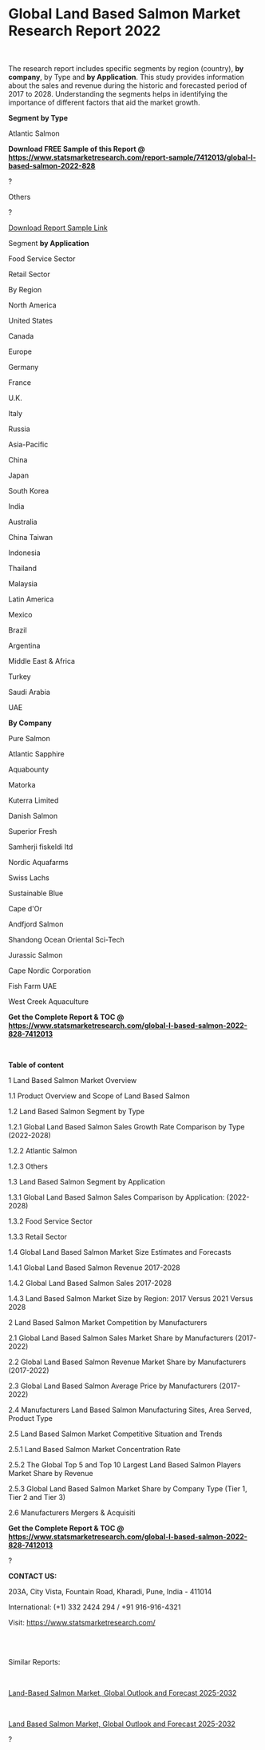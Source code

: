 <h1>Global Land Based Salmon Market Research Report 2022</h1><br/><p>The research report includes specific segments by region (country), <strong>by company</strong>, by Type and <strong>by Application</strong>. This study provides information about the sales and revenue during the historic and forecasted period of 2017 to 2028. Understanding the segments helps in identifying the importance of different factors that aid the market growth.</p>
 
 
 
 <p><strong>Segment by Type</strong></p>
 
 
 
 <p>Atlantic Salmon</p>
 
 
 
 <div><b>Download FREE Sample of this Report @ <a href="https://www.statsmarketresearch.com/download-free-sample/7412013/global-l-based-salmon-2022-828">https://www.statsmarketresearch.com/report-sample/7412013/global-l-based-salmon-2022-828</a></b></div>
 
 
 
 <p>? </p>
 
 
 
 <p>Others</p>
 
 
 
 <p>? </p>
 
 
 
 <p><a href="https://www.statsmarketresearch.com/download-free-sample/7412013/global-l-based-salmon-2022-828">Download Report Sample Link</a></p>
 
 
 
 <p>Segment <strong>by Application</strong></p>
 
 
 
 <p>Food Service Sector</p>
 
 
 
 <p>Retail Sector</p>
 
 
 
 <p>By Region</p>
 
 
 
 <p>North America</p>
 
 
 
 <p>United States</p>
 
 
 
 <p>Canada</p>
 
 
 
 <p>Europe</p>
 
 
 
 <p>Germany</p>
 
 
 
 <p>France</p>
 
 
 
 <p>U.K.</p>
 
 
 
 <p>Italy</p>
 
 
 
 <p>Russia</p>
 
 
 
 <p>Asia-Pacific</p>
 
 
 
 <p>China</p>
 
 
 
 <p>Japan</p>
 
 
 
 <p>South Korea</p>
 
 
 
 <p>India</p>
 
 
 
 <p>Australia</p>
 
 
 
 <p>China Taiwan</p>
 
 
 
 <p>Indonesia</p>
 
 
 
 <p>Thailand</p>
 
 
 
 <p>Malaysia</p>
 
 
 
 <p>Latin America</p>
 
 
 
 <p>Mexico</p>
 
 
 
 <p>Brazil</p>
 
 
 
 <p>Argentina</p>
 
 
 
 <p>Middle East & Africa</p>
 
 
 
 <p>Turkey</p>
 
 
 
 <p>Saudi Arabia</p>
 
 
 
 <p>UAE</p>
 
 
 
 <p><strong>By Company</strong></p>
 
 
 
 <p>Pure Salmon</p>
 
 
 
 <p>Atlantic Sapphire</p>
 
 
 
 <p>Aquabounty</p>
 
 
 
 <p>Matorka</p>
 
 
 
 <p>Kuterra Limited</p>
 
 
 
 <p>Danish Salmon</p>
 
 
 
 <p>Superior Fresh</p>
 
 
 
 <p>Samherji fiskeldi ltd</p>
 
 
 
 <p>Nordic Aquafarms</p>
 
 
 
 <p>Swiss Lachs</p>
 
 
 
 <p>Sustainable Blue</p>
 
 
 
 <p>Cape d&#39;Or</p>
 
 
 
 <p>Andfjord Salmon</p>
 
 
 
 <p>Shandong Ocean Oriental Sci-Tech</p>
 
 
 
 <p>Jurassic Salmon</p>
 
 
 
 <p>Cape Nordic Corporation</p>
 
 
 
 <p>Fish Farm UAE</p>
 
 
 
 <p>West Creek Aquaculture</p>
 
 
 
 <div><b>Get the Complete Report & TOC @ <a href="https://www.statsmarketresearch.com/global-l-based-salmon-2022-828-7412013">https://www.statsmarketresearch.com/global-l-based-salmon-2022-828-7412013</a></b></div>
 
 
 
 <p><br />
 
 <b>Table of content</b></p>
 
 
 
 <p>1 Land Based Salmon Market Overview<br />
 
 1.1 Product Overview and Scope of Land Based Salmon<br />
 
 1.2 Land Based Salmon Segment by Type<br />
 
 1.2.1 Global Land Based Salmon Sales Growth Rate Comparison by Type (2022-2028)<br />
 
 1.2.2 Atlantic Salmon<br />
 
 1.2.3 Others<br />
 
 1.3 Land Based Salmon Segment by Application<br />
 
 1.3.1 Global Land Based Salmon Sales Comparison by Application: (2022-2028)<br />
 
 1.3.2 Food Service Sector<br />
 
 1.3.3 Retail Sector<br />
 
 1.4 Global Land Based Salmon Market Size Estimates and Forecasts<br />
 
 1.4.1 Global Land Based Salmon Revenue 2017-2028<br />
 
 1.4.2 Global Land Based Salmon Sales 2017-2028<br />
 
 1.4.3 Land Based Salmon Market Size by Region: 2017 Versus 2021 Versus 2028<br />
 
 2 Land Based Salmon Market Competition by Manufacturers<br />
 
 2.1 Global Land Based Salmon Sales Market Share by Manufacturers (2017-2022)<br />
 
 2.2 Global Land Based Salmon Revenue Market Share by Manufacturers (2017-2022)<br />
 
 2.3 Global Land Based Salmon Average Price by Manufacturers (2017-2022)<br />
 
 2.4 Manufacturers Land Based Salmon Manufacturing Sites, Area Served, Product Type<br />
 
 2.5 Land Based Salmon Market Competitive Situation and Trends<br />
 
 2.5.1 Land Based Salmon Market Concentration Rate<br />
 
 2.5.2 The Global Top 5 and Top 10 Largest Land Based Salmon Players Market Share by Revenue<br />
 
 2.5.3 Global Land Based Salmon Market Share by Company Type (Tier 1, Tier 2 and Tier 3)<br />
 
 2.6 Manufacturers Mergers & Acquisiti</p>
 
 
 
 <div><b>Get the Complete Report & TOC @ <a href="https://www.statsmarketresearch.com/global-l-based-salmon-2022-828-7412013">https://www.statsmarketresearch.com/global-l-based-salmon-2022-828-7412013</a></b></div>
 
 
 
 <p>? </p>
 
 
 
 <p><b>CONTACT US:</b><br />
 
 203A, City Vista, Fountain Road, Kharadi, Pune, India - 411014<br />
 
 International: (+1) 332 2424 294 / +91 916-916-4321<br />
 
 Visit: <a href="https://www.statsmarketresearch.com/">https://www.statsmarketresearch.com/</a><br />
 
 <br />
 
 <br />
 
 Similar Reports:<br />
 
 <br />
 
 <a href="https://www.statsmarketresearch.com/global-lbased-salmon-forecast-2025-2032-210-8033452">Land-Based Salmon Market, Global Outlook and Forecast 2025-2032</a><br />
 
 <br />
 
 <a href="https://www.statsmarketresearch.com/global-l-based-salmon-forecast-2025-2032-636-8033453">Land Based Salmon Market, Global Outlook and Forecast 2025-2032</a><br />
 
 ? </p>